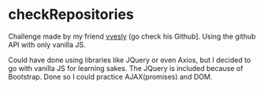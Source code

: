 # checkRepositories
Challenge made by my friend [vvesly](https://github.com/vvesly/) (go check his Github]. Using the github API with only vanilla JS. 


Could have done using libraries like JQuery or even Axios, but I decided to go with vanilla JS for learning sakes.
The JQuery is included because of Bootstrap. 
Done so I could practice AJAX(promises) and DOM. 

